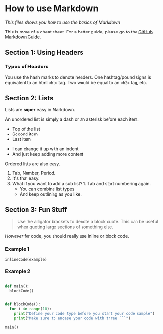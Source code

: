 # How to use Markdown
_This files shows you how to use the basics of Markdown_

This is more of a cheat sheet. For a better guide, please go to the [GitHub Markdown Guide](https://guides.github.com/features/mastering-markdown/).

## Section 1: Using Headers

### Types of Headers
  You use the hash marks to denote headers. 
  One hashtag/pound signs is equivalent to an html `<h1>` tag. 
  Two would be equal to an `<h2>` tag, etc.
 
 ## Section 2: Lists
 
 Lists are **super** easy in Markdown.
 
 An unordered list is simply a dash or an asterisk before each item.
 - Top of the list
 - Second item
 - Last item
  * I can change it up with an indent
  * And just keep adding more content

Ordered lists are also easy.
  1. Tab, Number, Period.
  2. It's that easy.
  3. What if you want to add a sub list?
    1. Tab and start numbering again.
      - You can combine list types
      - And keep outlining as you like.
      
## Section 3: Fun Stuff

> Use the alligator brackets to denote a block quote.
> This can be useful when quoting large sections of something else.

*However* for code, you should really use inline or block code.

### Example 1
 `inlineCode(example)`

### Example 2
  ```Python
  
  def main():
    blockCode()
    
    
  def blockCode():
    for i in range(10):
      print("Define your code type before you start your code sample")
      print("Make sure to encase your code with three ```")
  
  main()
  ```
  
  
